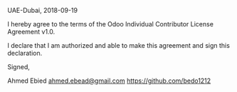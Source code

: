 UAE-Dubai, 2018-09-19

I hereby agree to the terms of the Odoo Individual Contributor License
Agreement v1.0.

I declare that I am authorized and able to make this agreement and sign this
declaration.

Signed,

Ahmed Ebied ahmed.ebead@gmail.com https://github.com/bedo1212
